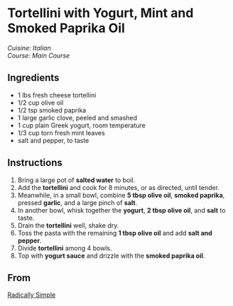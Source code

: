 # Tortellini with Yogurt, Mint and Smoked Paprika Oil

_Cuisine:  Italian_<br />
_Course:  Main Course_

## Ingredients

- 1 lbs fresh cheese tortellini
- 1/2 cup olive oil
- 1/2 tsp smoked paprika
- 1 large garlic clove, peeled and smashed
- 1 cup plain Greek yogurt, room temperature
- 1/3 cup torn fresh mint leaves
- salt and pepper, to taste

## Instructions

1. Bring a large pot of **salted water** to boil.
1. Add the **tortellini** and cook for 8 minutes, or as directed, until tender.
1. Meanwhile, in a small bowl, combine **5 tbsp olive oil**, **smoked paprika**, pressed **garlic**, and a large pinch of **salt**.
1. In another bowl, whisk together the **yogurt**, **2 tbsp olive oil**, and **salt** to taste.
1. Drain the **tortellini** well, shake dry.
1. Toss the pasta with the remaining **1 tbsp olive oil** and add **salt and pepper**.
1. Divide **tortellini** among 4 bowls.
1. Top with **yogurt sauce** and drizzle with the **smoked paprika oil**.

## From

[Radically Simple](https://www.rozannegold.com/radically-simple)